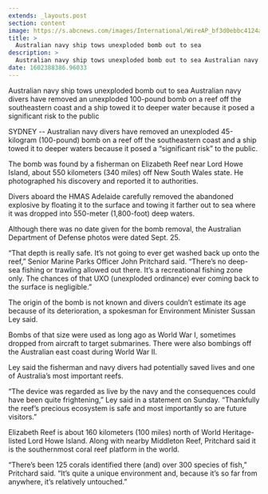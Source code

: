 ```yaml
--- 
extends: _layouts.post 
section: content 
image: https://s.abcnews.com/images/International/WireAP_bf3d0ebbc4124a378654699f413d851f_16x9_992.jpg 
title: > 
  Australian navy ship tows unexploded bomb out to sea 
description: > 
  Australian navy ship tows unexploded bomb out to sea Australian navy divers have removed an unexploded 100-pound bomb on a reef off the southeastern coast and a ship towed it to deeper water because it posed a significant risk to the publicSYDNEY -- Australian navy divers have removed an unexploded 45-kilogram (100-pound) bomb on a reef off the southeastern coast and a ship towed it to deeper waters because it posed a “significant risk” to the public.The bomb was found by a fisherman on Elizabeth Reef near Lord Howe Island, about 550 kilometers (340 miles) off New South Wales state.Although there was no date given for the bomb removal, the Australian Department of Defense photos were dated Sept. 25.Ley said the fisherman and navy divers had potentially saved lives and one of Australia’s most important reefs.Along with nearby Middleton Reef, Pritchard said it is the southernmost coral reef platform in the world. 
date: 1602388386.96033 
--- 
```

Australian navy ship tows unexploded bomb out to sea Australian navy divers have removed an unexploded 100-pound bomb on a reef off the southeastern coast and a ship towed it to deeper water because it posed a significant risk to the public

SYDNEY -- Australian navy divers have removed an unexploded 45-kilogram (100-pound) bomb on a reef off the southeastern coast and a ship towed it to deeper waters because it posed a “significant risk” to the public.

The bomb was found by a fisherman on Elizabeth Reef near Lord Howe Island, about 550 kilometers (340 miles) off New South Wales state. He photographed his discovery and reported it to authorities.

Divers aboard the HMAS Adelaide carefully removed the abandoned explosive by floating it to the surface and towing it farther out to sea where it was dropped into 550-meter (1,800-foot) deep waters.

Although there was no date given for the bomb removal, the Australian Department of Defense photos were dated Sept. 25.

“That depth is really safe. It’s not going to ever get washed back up onto the reef,” Senior Marine Parks Officer John Pritchard said. “There’s no deep-sea fishing or trawling allowed out there. It’s a recreational fishing zone only. The chances of that UXO (unexploded ordinance) ever coming back to the surface is negligible.”

The origin of the bomb is not known and divers couldn’t estimate its age because of its deterioration, a spokesman for Environment Minister Sussan Ley said.

Bombs of that size were used as long ago as World War I, sometimes dropped from aircraft to target submarines. There were also bombings off the Australian east coast during World War II.

Ley said the fisherman and navy divers had potentially saved lives and one of Australia’s most important reefs.

“The device was regarded as live by the navy and the consequences could have been quite frightening,” Ley said in a statement on Sunday. “Thankfully the reef’s precious ecosystem is safe and most importantly so are future visitors.”

Elizabeth Reef is about 160 kilometers (100 miles) north of World Heritage-listed Lord Howe Island. Along with nearby Middleton Reef, Pritchard said it is the southernmost coral reef platform in the world.

“There’s been 125 corals identified there (and) over 300 species of fish,” Pritchard said. “It’s quite a unique environment and, because it’s so far from anywhere, it’s relatively untouched.”